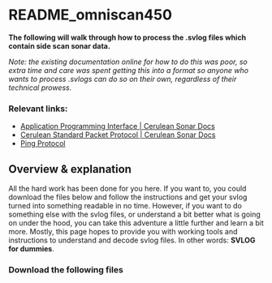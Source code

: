 # README_omniscan450
**The following will walk through how to process the .svlog files which contain side scan sonar data.**

*Note: the existing documentation online for how to do this was poor, so extra time and care was spent getting this into a format so anyone who wants to process .svlogs can do so on their own, regardless of their technical prowess.*

### Relevant links:

- [Application Programming Interface | Cerulean Sonar Docs](https://docs.ceruleansonar.com/c/omniscan-450/application-programming-interface)
- [Cerulean Standard Packet Protocol | Cerulean Sonar Docs](https://docs.ceruleansonar.com/c/cerulean-ping-protocol)
- [Ping Protocol](https://docs.bluerobotics.com/ping-protocol/)

## Overview & explanation

All the hard work has been done for you here. If you want to, you could download the files below and follow the instructions and get your svlog turned into something readable in no time. However, if you want to do something else with the svlog files, or understand a bit better what is going on under the hood, you can take this adventure a little further and learn a bit more. Mostly, this page hopes to provide you with working tools and instructions to understand and decode svlog files. In other words: **SVLOG for dummies**. 

### Download the following files
